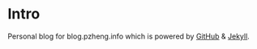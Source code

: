 # Intro

Personal blog for blog.pzheng.info which is powered by [GitHub](http://www.github.com) & [Jekyll](http://jekyllrb.com).